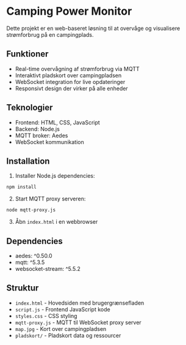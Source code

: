# Camping Power Monitor

Dette projekt er en web-baseret løsning til at overvåge og visualisere strømforbrug på en campingplads.

## Funktioner

- Real-time overvågning af strømforbrug via MQTT
- Interaktivt pladskort over campingpladsen
- WebSocket integration for live opdateringer
- Responsivt design der virker på alle enheder

## Teknologier

- Frontend: HTML, CSS, JavaScript
- Backend: Node.js
- MQTT broker: Aedes
- WebSocket kommunikation

## Installation

1. Installer Node.js dependencies:
```bash
npm install
```

2. Start MQTT proxy serveren:
```bash
node mqtt-proxy.js
```

3. Åbn `index.html` i en webbrowser

## Dependencies

- aedes: ^0.50.0
- mqtt: ^5.3.5
- websocket-stream: ^5.5.2

## Struktur

- `index.html` - Hovedsiden med brugergrænsefladen
- `script.js` - Frontend JavaScript kode
- `styles.css` - CSS styling
- `mqtt-proxy.js` - MQTT til WebSocket proxy server
- `map.jpg` - Kort over campingpladsen
- `pladskort/` - Pladskort data og ressourcer
